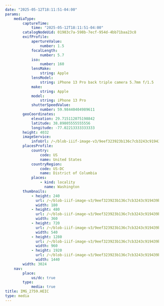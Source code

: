 ```yaml
---
date: "2025-05-12T18:11:51-04:00"
params:
    mediaType:
        captureTime:
            time: "2025-05-12T18:11:51-04:00"
        catalogNodeUid: 01983c7a-598b-7ecf-954d-4bb71baa23c8
        exifProfile:
            apertureValue:
                number: 1.5
            focalLength:
                number: 5.7
            iso:
                number: 160
            lensMake:
                string: Apple
            lensModel:
                string: iPhone 13 Pro back triple camera 5.7mm f/1.5
            make:
                string: Apple
            model:
                string: iPhone 13 Pro
            shutterSpeedValue:
                number: 59.98440404989611
        geoCoordinates:
            elevation: 29.715112075198842
            latitude: 38.89805555555556
            longitude: -77.02213333333333
        height: 4032
        imageService:
            infoUrl: /~/blob-iiif-image-v3/9eef323923b136c7cb3243c919439b3f46e032c1dd125058a4a5902c47bf120f/info.json
        placesProfile:
            country:
                code: US
                name: United States
            countryRegion:
                code: US-DC
                name: District of Columbia
            places:
                - kind: locality
                  name: Washington
        thumbnails:
            - height: 240
              url: /~/blob-iiif-image-v3/9eef323923b136c7cb3243c919439b3f46e032c1dd125058a4a5902c47bf120f/full/180%2C240/0/default.jpg
              width: 180
            - height: 480
              url: /~/blob-iiif-image-v3/9eef323923b136c7cb3243c919439b3f46e032c1dd125058a4a5902c47bf120f/full/360%2C480/0/default.jpg
              width: 360
            - height: 720
              url: /~/blob-iiif-image-v3/9eef323923b136c7cb3243c919439b3f46e032c1dd125058a4a5902c47bf120f/full/540%2C720/0/default.jpg
              width: 540
            - height: 1280
              url: /~/blob-iiif-image-v3/9eef323923b136c7cb3243c919439b3f46e032c1dd125058a4a5902c47bf120f/full/960%2C1280/0/default.jpg
              width: 960
            - height: 1920
              url: /~/blob-iiif-image-v3/9eef323923b136c7cb3243c919439b3f46e032c1dd125058a4a5902c47bf120f/full/1440%2C1920/0/default.jpg
              width: 1440
        width: 3024
    nav:
        place:
            us/dc: true
        type:
            media: true
title: IMG_2759.HEIC
type: media
---
```

